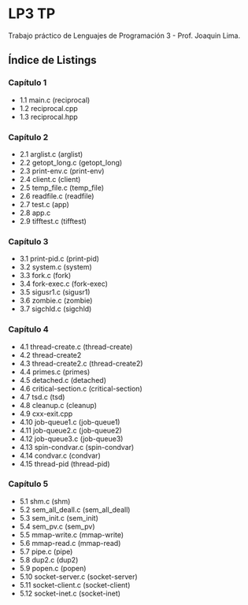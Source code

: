 # LP3 TP
Trabajo práctico de Lenguajes de Programación 3 - Prof. Joaquin Lima.

## Índice de Listings

### Capítulo 1
- 1.1 main.c (reciprocal)
- 1.2 reciprocal.cpp
- 1.3 reciprocal.hpp
### Capítulo 2
- 2.1 arglist.c (arglist)
- 2.2 getopt\_long.c (getopt\_long)
- 2.3 print-env.c (print-env)
- 2.4 client.c (client)
- 2.5 temp\_file.c (temp\_file)
- 2.6 readfile.c (readfile)
- 2.7 test.c (app)
- 2.8 app.c
- 2.9 tifftest.c (tifftest)
### Capítulo 3
- 3.1 print-pid.c (print-pid)
- 3.2 system.c (system)
- 3.3 fork.c (fork)
- 3.4 fork-exec.c (fork-exec)
- 3.5 sigusr1.c (sigusr1)
- 3.6 zombie.c (zombie)
- 3.7 sigchld.c (sigchld)
### Capítulo 4
- 4.1 thread-create.c (thread-create)
- 4.2 thread-create2
- 4.3 thread-create2.c (thread-create2)
- 4.4 primes.c (primes)
- 4.5 detached.c (detached)
- 4.6 critical-section.c (critical-section)
- 4.7 tsd.c (tsd)
- 4.8 cleanup.c (cleanup)
- 4.9 cxx-exit.cpp
- 4.10 job-queue1.c (job-queue1)
- 4.11 job-queue2.c (job-queue2)
- 4.12 job-queue3.c (job-queue3)
- 4.13 spin-condvar.c (spin-condvar)
- 4.14 condvar.c (condvar)
- 4.15 thread-pid (thread-pid)
### Capítulo 5
- 5.1 shm.c (shm)
- 5.2 sem\_all\_deall.c (sem\_all\_deall)
- 5.3 sem\_init.c (sem\_init)
- 5.4 sem\_pv.c (sem\_pv)
- 5.5 mmap-write.c (mmap-write)
- 5.6 mmap-read.c (mmap-read)
- 5.7 pipe.c (pipe)
- 5.8 dup2.c (dup2)
- 5.9 popen.c (popen)
- 5.10 socket-server.c (socket-server)
- 5.11 socket-client.c (socket-client)
- 5.12 socket-inet.c (socket-inet)
